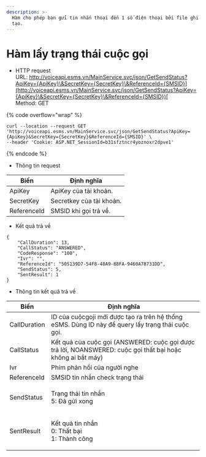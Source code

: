 ```yaml
---
description: >-
  Hàm cho phép bạn gửi tin nhắn thoại đến 1 số điện thoại bởi file ghi âm đã
  tạo.
---
```


# Hàm lấy trạng thái cuộc gọi

* HTTP request\
  URL: [http://voiceapi.esms.vn/MainService.svc/json/GetSendStatus?ApiKey={ApiKey}\&SecretKey={SecretKey}\&ReferenceId={SMSID}](http://voiceapi.esms.vn/MainService.svc/json/GetSendStatus?ApiKey={ApiKey}\&SecretKey={SecretKey}\&ReferenceId={SMSID})[  ](http://voiceapi.esms.vn/MainService.svc/json/MakeCallTemplate\_V2?ApiKey={ApiKey}\&SecretKey={SecretKey}\&TemplateId={TemplateId}\&Phone={Phone}\&VariableListStr={VariableListStr}\&SendDate={SendDate}\&Voice={Voice}\&Speed={Speed}\&CallbackUrl={CallbackUrl}\&RequestId={RequestId})\
  Method: GET

{% code overflow="wrap" %}
```
curl --location --request GET 'http://voiceapi.esms.vn/MainService.svc/json/GetSendStatus?ApiKey={ApiKey}&SecretKey={SecretKey}&ReferenceId={SMSID}' \
--header 'Cookie: ASP.NET_SessionId=b31sfztncr4yoznoxr2dpve1'
```
{% endcode %}

* Thông tin request

| Biến        | Định nghĩa               |
| ----------- | ------------------------ |
| ApiKey      | ApiKey của tài khoản.    |
| SecretKey   | Secretkey của tài khoản. |
| ReferenceId | SMSID khi gọi trả về.    |

* Kết quả trả về

```
{
    "CallDuration": 13,
    "CallStatus": "ANSWERED",
    "CodeResponse": "100",
    "Ivr": "",
    "ReferenceId": "505139D7-54F8-48A9-88FA-9460A78731DD",
    "SendStatus": 5,
    "SentResult": 1
}
```

* Thông tin kết quả trả về

| Biến         | Định nghĩa                                                                                                  |
| ------------ | ----------------------------------------------------------------------------------------------------------- |
| CallDuration | ID của cuộcgoji mới được tạo ra trên hệ thống eSMS. Dùng ID này để query lấy trạng thái cuộc gọi.           |
| CallStatus   | Kết quả của cuộc gọi (ANSWERED: cuộc gọi được trả lời, NOANSWERED: cuộc gọi thất bại hoặc không ai bắt máy) |
| Ivr          | Phím phản hồi của người nghe                                                                                |
| ReferenceId  | SMSID tin nhắn check trạng thái                                                                             |
| SendStatus   | <p>Trạng thái tin nhắn<br>5: Đã gửi xong</p>                                                                |
| SentResult   | <p>Kết quả tin nhắn<br>0: Thất bại<br>1: Thành công</p>                                                     |
